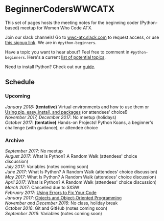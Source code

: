 # BeginnerCodersWWCATX

This set of pages hosts the meeting notes for the beginning coder (Python-based)
meetup for Women Who Code ATX.

Join our slack channels! Go to [wwc-atx.slack.com](https://wwc-atx.slack.com/)
to request access, or use [this signup link](https://docs.google.com/a/academicworks.com/forms/d/e/1FAIpQLSfhijux9e9xRE3Djbc_RheYoYQ7C7UpdHuIl58wlgvjLFA0Iw/viewform). We are in `#python-beginners`.

Have a topic you want to hear about? Feel free to comment in `#python-beginners`.
Here's a current [list of potential topics](meetups/potentialTopics.md).

Need to install Python? Check out our [guide](install.md).

## Schedule

### Upcoming

*January 2018:* **(tentative)** Virtual environments and how to use them or [Using pip, easy_install, and packages](meetups/packages.md) (or attendees' choice!)<br/>
*November 2017, December 2017*: No meetup (holidays)<br/>
*October 2017*: **(tentative)** Hands-on Projects! Python Koans, a beginner's challenge (with guidance), or attendee choice

### Archive

*September 2017*: No meetup<br/>
*August 2017*:  What Is Python? A Random Walk (attendees' choice discussion)<br/>
*July 2017*: Variables (notes coming soon)<br/>
*June 2017*: What Is Python? A Random Walk (attendees' choice discussion)<br/>
*May 2017*: What Is Python? A Random Walk (attendees' choice discussion)<br/>
*April 2017*: What Is Python? A Random Walk (attendees' choice discussion)<br/>
*March 2017*: Cancelled due to SXSW<br/>
*February 2017*: [Using Errors to Fix Your Code](meetups/errors.md)<br/>
*January 2017*: [Objects and Object-Oriented Programming](meetups/objects.md)<br/>
*November and December 2016*: No class, holiday break<br/>
*October 2016*: Git and GitHub (notes coming soon)<br/>
*September 2016*: Variables (notes coming soon)<br/>
